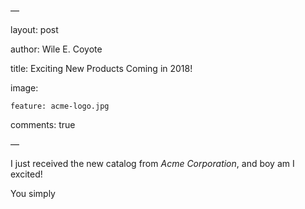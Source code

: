 —

layout: post

author: Wile E. Coyote

title: Exciting New Products Coming in 2018!

image:

    feature: acme-logo.jpg

comments: true

—

I just received the new catalog from *Acme Corporation*, and boy am I excited!

You simply
